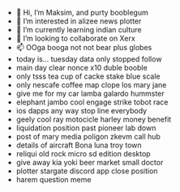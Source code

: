 - 👋 Hi, I’m Maksim, and purty booblegum
- 👀 I’m interested in alizee news plotter
- 🌱 I’m currently learning indian culture
- 💞️ I’m looking to collaborate on Xerx
- 📫 OOga booga not not bear plus globes
- today is... tuesday data only stopped follow
- main day clear nonce x10 duble booble
- only tsss tea cup of cacke stake blue scale
- only nescafe coffee map clope los mary jane
- give me for my car lamba galardo hummster
- elephant jambo cool engage strike  tobot race
- ios dapps any way stop line everybody
- geely cool ray motocicle harley money benefit
- liquidation position past pioneer lab down
- post of mary media poligon zkevm call hub
- details of aircraft Bona luna troy town
- reliqui old rock micro sd edition desktop
- give away kia yoki beer market small doctor
- plotter stargate discord app close position
- harem question meme
